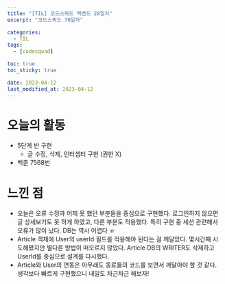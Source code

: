 ```yaml
---
title: "[TIL] 코드스쿼드 백엔드 28일차"
excerpt: "코드스쿼드 70일차"

categories:
  - TIL
tags:
  - [codesquad]

toc: true
toc_sticky: true

date: 2023-04-12
last_modified_at: 2023-04-12
---
```


# 오늘의 활동

- 5단계 반 구현
    - 글 수정, 삭제, 인터셉터 구현 (권한 X)
- 백준 7568번

# 느낀 점

- 오늘은 오류 수정과 어제 못 했던 부분들을 중심으로 구현했다. 로그인하지 않으면 글 상세보기도 못 하게 하였고, 다른 부분도 적용했다. 특히 구현 중 세션 관련해서 오류가 많이 났다. DB는 역시 어렵다 ㅠ
- Article 객체에 User의 userId 필드를 적용해야 된다는 걸 깨달았다. 몇시간째 시도해봤지만 별다른 방법이 떠오르지 않았다. Article DB의 WRITER도 삭제하고 UserId를 중심으로 설계를 다시했다. 
- Article와 User의 연동은 아무래도 동료들의 코드를 보면서 깨달아야 할 것 같다. 생각보다 빠르게 구현했으니 내일도 차근차근 해보자!